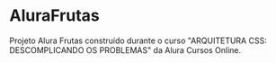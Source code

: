 # AluraFrutas
Projeto Alura Frutas construído durante o curso "ARQUITETURA CSS: DESCOMPLICANDO OS PROBLEMAS" da Alura Cursos Online.
